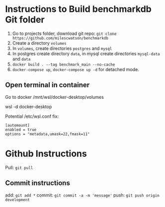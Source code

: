 # Instructions to Build benchmarkdb Git folder
1. Go to projects folder, download git repo: `git clone https://github.com/milescwatson/benchmarkdb`
2. Create a directory `volumes`
3. In `volumes`, create directories `postgres` and `mysql`
4. In postgres create directory `data`, in mysql create directories `mysql-data` and `data`
5. `docker build . --tag benchmark_main --no-cache`
6. `docker-compose up`, `docker-compose up -d` for detached mode.

## Open terminal in container
Go to docker 
/mnt/wsl/docker-desktop/volumes



wsl -d docker-desktop

Potential /etc/wsl.conf fix:
```
[automount]
enabled = true
options = "metadata,umask=22,fmask=11"
```

# Github Instructions
Pull: `git pull`

## Commit instructions
add: `git add *`
commit: `git commit -a -m 'message'`
push: `git push origin development`
